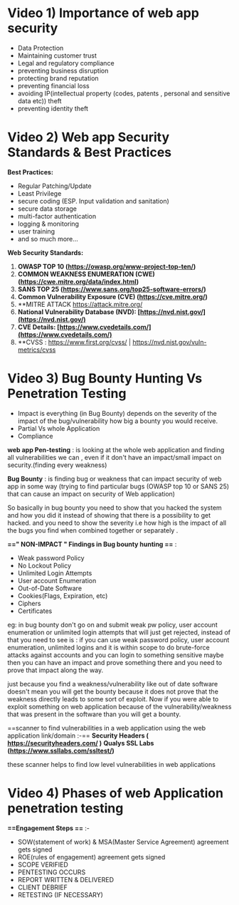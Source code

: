 
# Video 1) Importance of web app security
- Data Protection
- Maintaining customer trust
- Legal and regulatory compliance
- preventing business disruption
- protecting brand reputation
- preventing financial loss
- avoiding IP(intellectual property (codes, patents , personal and sensitive data etc)) theft
- preventing identity theft

# Video 2) Web app Security Standards & Best Practices

**Best Practices:**
- Regular Patching/Update
- Least Privilege
- secure coding (ESP.  Input validation and sanitation)
- secure data storage
- multi-factor authentication
- logging & monitoring
- user training
- and so much more...

**Web Security Standards:**
1. **OWASP TOP 10 (https://owasp.org/www-project-top-ten/)**
2. **COMMON WEAKNESS ENUMERATION (CWE)   (https://cwe.mitre.org/data/index.html)**
3. **SANS TOP 25 (https://www.sans.org/top25-software-errors/)**
4. **Common Vulnerability Exposure (CVE)  (https://cve.mitre.org/)** 
5. **MITRE ATTACK https://attack.mitre.org/  
6. **National Vulnerability Database (NVD): [https://nvd.nist.gov/](https://nvd.nist.gov/)**
7. **CVE Details: [https://www.cvedetails.com/](https://www.cvedetails.com/)**
8. **CVSS : https://www.first.org/cvss/  |  https://nvd.nist.gov/vuln-metrics/cvss

# Video 3) Bug Bounty Hunting Vs Penetration Testing

- Impact is everything (in Bug Bounty)   depends on the severity of the impact of the bug/vulnerability how big a bounty you would receive.
- Partial Vs whole Application
- Compliance

**web app Pen-testing** :  is looking at the whole web application and finding all vulnerabilities we can , even if it don't have an impact/small impact on security.(finding every weakness)

**Bug Bounty** : is finding bug or weakness that can impact security of web app in some way
(trying to find particular bugs (OWASP top 10 or SANS 25) that can cause an impact on security of Web application)

So basically in bug bounty you need to show that you hacked the system and how you did it instead of showing that there is a possibility to get hacked. 
and you need to show the severity i.e how high is the impact of all the bugs you find when combined together or separately .



**==" NON-IMPACT " Findings in Bug bounty hunting ==**  :

- Weak password Policy
- No Lockout Policy
- Unlimited Login Attempts
- User account Enumeration
- Out-of-Date Software
- Cookies(Flags, Expiration, etc)
- Ciphers
- Certificates

eg: in bug bounty don't go on and submit weak pw policy, user account enumeration or unlimited login attempts that will just get rejected, instead of that you need to see is :
if you can use weak password policy, user account enumeration, unlimited logins and
it is within scope to do brute-force attacks against accounts and you can login to something sensitive maybe then you can have an impact and prove something there and you need to prove that impact along the way.

just because you find a weakness/vulnerability  like out of date software doesn't mean you will get the bounty because it does not prove that the weakness directly leads to some sort of exploit.
Now if you were able to exploit something on web application because of the vulnerability/weakness that was present in the  software than you will get a bounty.


==scanner to find vulnerabilities in a web application using the web application link/domain :-==
**Security Headers  ( https://securityheaders.com/ )**
**Qualys SSL Labs (https://www.ssllabs.com/ssltest/)**

these scanner helps to find low level vulnerabilities in web applications



# Video 4)  Phases of web Application penetration testing 

**==Engagement Steps ==**  :-
- SOW(statement of work) & MSA(Master Service Agreement) agreement gets signed
- ROE(rules of engagement) agreement gets signed
- SCOPE VERIFIED
- PENTESTING OCCURS
- REPORT WRITTEN & DELIVERED
- CLIENT DEBRIEF
- RETESTING (IF NECESSARY)





